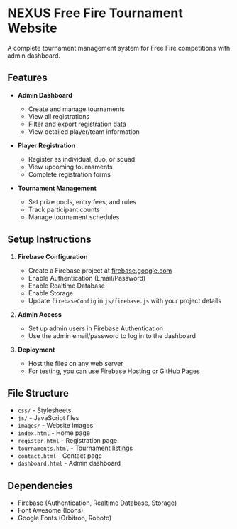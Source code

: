 # NEXUS Free Fire Tournament Website

A complete tournament management system for Free Fire competitions with admin dashboard.

## Features

- **Admin Dashboard**
  - Create and manage tournaments
  - View all registrations
  - Filter and export registration data
  - View detailed player/team information

- **Player Registration**
  - Register as individual, duo, or squad
  - View upcoming tournaments
  - Complete registration forms

- **Tournament Management**
  - Set prize pools, entry fees, and rules
  - Track participant counts
  - Manage tournament schedules

## Setup Instructions

1. **Firebase Configuration**
   - Create a Firebase project at [firebase.google.com](https://firebase.google.com)
   - Enable Authentication (Email/Password)
   - Enable Realtime Database
   - Enable Storage
   - Update `firebaseConfig` in `js/firebase.js` with your project details

2. **Admin Access**
   - Set up admin users in Firebase Authentication
   - Use the admin email/password to log in to the dashboard

3. **Deployment**
   - Host the files on any web server
   - For testing, you can use Firebase Hosting or GitHub Pages

## File Structure

- `css/` - Stylesheets
- `js/` - JavaScript files
- `images/` - Website images
- `index.html` - Home page
- `register.html` - Registration page
- `tournaments.html` - Tournament listings
- `contact.html` - Contact page
- `dashboard.html` - Admin dashboard

## Dependencies

- Firebase (Authentication, Realtime Database, Storage)
- Font Awesome (Icons)
- Google Fonts (Orbitron, Roboto)
